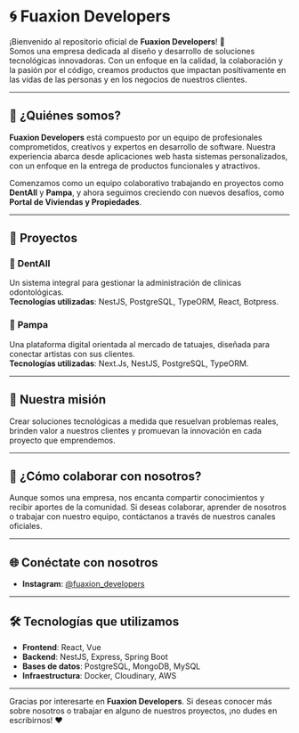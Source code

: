 # 🌀 Fuaxion Developers  

¡Bienvenido al repositorio oficial de **Fuaxion Developers**! 🚀  
Somos una empresa dedicada al diseño y desarrollo de soluciones tecnológicas innovadoras. Con un enfoque en la calidad, la colaboración y la pasión por el código, creamos productos que impactan positivamente en las vidas de las personas y en los negocios de nuestros clientes.  

---

## 🌟 ¿Quiénes somos?  
**Fuaxion Developers** está compuesto por un equipo de profesionales comprometidos, creativos y expertos en desarrollo de software. Nuestra experiencia abarca desde aplicaciones web hasta sistemas personalizados, con un enfoque en la entrega de productos funcionales y atractivos.  

Comenzamos como un equipo colaborativo trabajando en proyectos como **DentAll** y **Pampa**, y ahora seguimos creciendo con nuevos desafíos, como **Portal de Viviendas y Propiedades**.  

---

## 🚀 Proyectos  

### 📌 **DentAll**  
Un sistema integral para gestionar la administración de clínicas odontológicas.  
**Tecnologías utilizadas**: NestJS, PostgreSQL, TypeORM, React, Botpress.  

### 📌 **Pampa**  
Una plataforma digital orientada al mercado de tatuajes, diseñada para conectar artistas con sus clientes.  
**Tecnologías utilizadas**: Next.Js, NestJS, PostgreSQL, TypeORM.  

---

## 🎯 Nuestra misión  
Crear soluciones tecnológicas a medida que resuelvan problemas reales, brinden valor a nuestros clientes y promuevan la innovación en cada proyecto que emprendemos.  

---

## 🤝 ¿Cómo colaborar con nosotros?  
Aunque somos una empresa, nos encanta compartir conocimientos y recibir aportes de la comunidad. Si deseas colaborar, aprender de nosotros o trabajar con nuestro equipo, contáctanos a través de nuestros canales oficiales.  

---

## 🌐 Conéctate con nosotros  
- **Instagram**: [@fuaxion_developers](https://www.instagram.com/fuaxion_developers/)

---

## 🛠 Tecnologías que utilizamos  
- **Frontend**: React, Vue  
- **Backend**: NestJS, Express, Spring Boot  
- **Bases de datos**: PostgreSQL, MongoDB, MySQL  
- **Infraestructura**: Docker, Cloudinary, AWS  

---

Gracias por interesarte en **Fuaxion Developers**. Si deseas conocer más sobre nosotros o trabajar en alguno de nuestros proyectos, ¡no dudes en escribirnos! ❤️  
